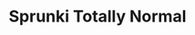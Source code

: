 ---
slug: sprunki-totally-normal-2525
title: Sprunki Totally Normal
description: "Sprunki Totally Normal is an exciting online game. Play for free directly in your browser!"
icon: /images/popular_mods/Sprunki Totally Normal.png
url: https://wowtbc.net/sprunkin/totally-normal/index.html
previewImage: /images/popular_mods/Sprunki Totally Normal.png
type: popular mods

# SEO配置
seo:
  title: "Sprunki Totally Normal - Play Free Online Game | Fun Browser Games"
  description: "Sprunki Totally Normal - Play this fun online game for free in your browser. No download required!"
  ogImage: "/images/popular_mods/Sprunki Totally Normal.png"
  keywords: "sprunki-totally-normal-2525, online game, browser game, free game, popular mods game, play online"

videoUrls:
  - https://www.youtube.com/embed/example1
  - https://www.youtube.com/embed/example2

whyPlay:
  title: "Why Play Sprunki Totally Normal?"
  items:
    - "Immersive Gameplay: Sprunki Totally Normal offers an engaging and immersive gaming experience that will keep you entertained for hours"
    - "Challenging Levels: Test your skills with increasingly difficult challenges and obstacles"
    - "Beautiful Graphics: Enjoy stunning visuals and smooth animations that bring the game world to life"
    - "Regular Updates: New content and features are added regularly to keep the game fresh and exciting"
    - "Free to Play: Experience all the fun without spending a penny"
    - "Community Features: Connect with other players, share strategies, and compete for high scores"
    - "Cross-Platform: Play on any device with a web browser, no downloads required"

features:
  title: "Key Features of Sprunki Totally Normal"
  image: "/images/popular_mods/Sprunki Totally Normal.png"
  items:
    - "Intuitive Controls: Easy to learn controls make Sprunki Totally Normal accessible for players of all skill levels"
    - "Multiple Game Modes: Enjoy various gameplay options that provide different challenges and experiences"
    - "Character Customization: Personalize your gaming experience with unique characters and items"
    - "Achievement System: Complete special tasks to earn rewards and recognition"
    - "Leaderboards: Compete with players worldwide and see who can achieve the highest scores"

characteristics:
  title: "Game Characteristics"
  image: "/images/popular_mods/Sprunki Totally Normal.png"
  items:
    - "Genre: Popular mods game with elements of strategy and skill"
    - "Difficulty: Suitable for both casual gamers and those seeking a challenge"
    - "Play Time: Quick sessions or extended gameplay, depending on your preference"
    - "Art Style: Vibrant and engaging visuals that enhance the gaming experience"
    - "Sound Design: Immersive audio that complements the gameplay perfectly"

info: "Sprunki Totally Normal is an exciting online game that offers players a unique and engaging gaming experience. With its intuitive controls, stunning visuals, and challenging gameplay, Sprunki Totally Normal provides hours of entertainment for players of all ages and skill levels. Whether you're looking for a quick gaming session during a break or an extended play session, Sprunki Totally Normal delivers an immersive experience that will keep you coming back for more. The game features multiple levels of increasing difficulty, ensuring that players are constantly challenged as they progress. With regular updates adding new content and features, Sprunki Totally Normal remains fresh and exciting, providing endless entertainment options for its growing community of players."

howToPlayIntro: "Welcome to Sprunki Totally Normal! This guide will walk you through the basics and help you master the game. Whether you're a beginner or looking to improve your skills, these tips and instructions will enhance your gaming experience."

howToPlaySteps:
  - title: "Getting Started"
    description: "Begin your Sprunki Totally Normal adventure by familiarizing yourself with the controls. Use your keyboard or mouse to navigate through the game interface. The tutorial will guide you through the basic mechanics and help you understand the objectives."
  - title: "Understanding the Objectives"
    description: "In Sprunki Totally Normal, your main goal is to progress through levels by completing specific objectives. Each level presents unique challenges that require different strategies and approaches."
  - title: "Mastering the Controls"
    description: "Practice using the controls to improve your precision and reaction time. Sprunki Totally Normal requires quick reflexes and strategic thinking to overcome obstacles and defeat opponents."
  - title: "Utilizing Power-ups"
    description: "Collect power-ups throughout the game to enhance your abilities and overcome difficult challenges. Each power-up offers unique advantages that can be crucial for success."
  - title: "Developing Strategies"
    description: "As you progress in Sprunki Totally Normal, develop effective strategies for different scenarios. Analyze patterns, anticipate challenges, and adapt your approach to maximize your performance."

faq:
  title: "Frequently Asked Questions about Sprunki Totally Normal"
  items:
    - question: "Is Sprunki Totally Normal free to play?"
      answer: "Yes, Sprunki Totally Normal is completely free to play directly in your web browser. No downloads or purchases are required to enjoy the full game experience."
    - question: "Can I play Sprunki Totally Normal on mobile devices?"
      answer: "Yes, Sprunki Totally Normal is optimized for both desktop and mobile play. You can enjoy the game on any device with a web browser and internet connection."
    - question: "Are there any in-game purchases?"
      answer: "While Sprunki Totally Normal is free to play, there may be optional in-game purchases available for cosmetic items or additional features that don't affect core gameplay."
    - question: "How often is Sprunki Totally Normal updated?"
      answer: "The developers regularly update Sprunki Totally Normal with new content, features, and improvements based on player feedback and game performance."
    - question: "Can I play Sprunki Totally Normal offline?"
      answer: "Currently, Sprunki Totally Normal requires an internet connection to play as it's a browser-based online game."
    - question: "Is Sprunki Totally Normal suitable for children?"
      answer: "Yes, Sprunki Totally Normal is designed to be family-friendly and suitable for players of all ages."
    - question: "How do I report bugs or issues?"
      answer: "If you encounter any problems while playing Sprunki Totally Normal, you can report them through the game's support page or contact the developers directly through their website."
    - question: "Still Have Questions?"
      answer: "If you have additional questions about Sprunki Totally Normal that aren't covered in this FAQ, please visit our support center or contact our customer service team for assistance."
---